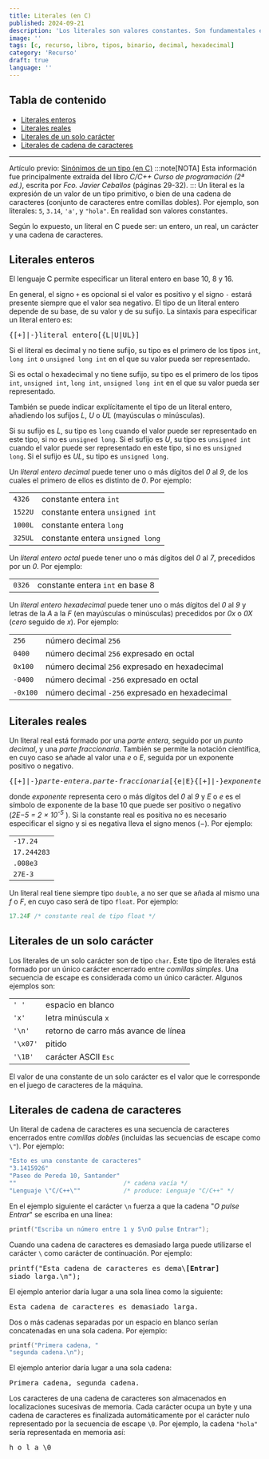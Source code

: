 ```yaml
---
title: Literales (en C)
published: 2024-09-21
description: 'Los literales son valores constantes. Son fundamentales en los lenguajes de programación, incluyendo C. Aprender a usarlos es esencial.'
image: ''
tags: [c, recurso, libro, tipos, binario, decimal, hexadecimal]
category: 'Recurso'
draft: true 
language: ''
---
```

## Tabla de contenido
- [Literales enteros](#literales-enteros)
- [Literales reales](#literales-reales)
- [Literales de un solo carácter](#literales-de-un-solo-carácter)
- [Literales de cadena de caracteres](#literales-de-cadena-de-caracteres)
___
Artículo previo: [Sinónimos de un tipo (en C)](/grupo932/posts/type-synonyms-in-c/)
:::note[NOTA]
Esta información fue principalmente extraída del libro *C/C++ Curso de programación (2ª ed.)*, escrita por *Fco. Javier Ceballos* (páginas 29-32).
:::
Un literal es la expresión de un valor de un tipo primitivo, o bien de una cadena de caracteres (conjunto de caracteres entre comillas dobles). Por ejemplo, son literales: `5`, `3.14`, `'a'`, y `"hola"`. En realidad son valores constantes.

Según lo expuesto, un literal en C puede ser: un entero, un real, un carácter y una cadena de caracteres.
## Literales enteros
El lenguaje C permite especificar un literal entero en base 10, 8 y 16.

En general, el signo `+` es opcional si el valor es positivo y el signo `-` estará presente siempre que el valor sea negativo. El tipo de un literal entero depende de su base, de su valor y de su sufijo. La sintaxis para especificar un literal entero es:
<pre>
{[+]|-}literal_entero[{L|U|UL}]
</pre>
Si el literal es decimal y no tiene sufijo, su tipo es el primero de los tipos `int`, `long int` o `unsigned long int` en el que su valor pueda ser representado.

Si es octal o hexadecimal y no tiene sufijo, su tipo es el primero de los tipos `int`, `unsigned int`, `long int`, `unsigned long int` en el que su valor pueda ser representado.

También se puede indicar explícitamente el tipo de un literal entero, añadiendo los sufijos *L*, *U* o *UL* (mayúsculas o minúsculas).

Si su sufijo es *L*, su tipo es `long` cuando el valor puede ser representado en este tipo, si no es `unsigned long`. Si el sufijo es *U*, su tipo es `unsigned int` cuando el valor puede ser representado en este tipo, si no es `unsigned long`. Si el sufijo es *UL*, su tipo es `unsigned long`.

Un *literal entero decimal* puede tener uno o más dígitos del *0* al *9*, de los cuales el primero de ellos es distinto de *0*. Por ejemplo:
<table>
    <tr>
        <td><code>4326</code></td>
        <td>constante entera <code>int</code></td>
    </tr>
    <tr>
        <td><code>1522U</code></td>
        <td>constante entera <code>unsigned int</code></td>
    </tr>
    <tr>
        <td><code>1000L</code></td>
        <td>constante entera <code>long</code></td>
    </tr>
    <tr>
        <td><code>325UL</code></td>
        <td>constante entera <code>unsigned long</code></td>
    </tr>
</table>

Un *literal entero octal* puede tener uno o más dígitos del *0* al *7*, precedidos por un *0*. Por ejemplo:

<table>
    <tr>
        <td><code>0326</code></td>
        <td>constante entera <code>int</code> en base 8</td>
    </tr>
</table>

Un *literal entero hexadecimal* puede tener uno o más dígitos del *0* al *9* y letras de la *A* a la *F* (en mayúsculas o minúsculas) precedidos por *0x* o *0X* (*cero* seguido de *x*). Por ejemplo:

<table>
    <tr>
        <td><code>256</code></td>
        <td>número decimal <code>256</code></td>
    </tr>
    <tr>
        <td><code>0400</code></td>
        <td>número decimal <code>256</code> expresado en octal</td>
    </tr>
    <tr>
        <td><code>0x100</code></td>
        <td>número decimal <code>256</code> expresado en hexadecimal</td>
    </tr>
    <tr>
        <td><code>-0400</code></td>
        <td>número decimal <code>-256</code> expresado en octal</td>
    </tr>
    <tr>
        <td><code>-0x100</code></td>
        <td>número decimal <code>-256</code> expresado en hexadecimal</td>
    </tr>
</table>

## Literales reales
Un literal real está formado por una *parte entera*, seguido por un *punto decimal*, y una *parte fraccionaria*. También se permite la notación científica, en cuyo caso se añade al valor una *e* o *E*, seguida por un exponente positivo o negativo.
<pre>
{[+]|-}<i>parte-entera.parte-fraccionaria</i>[{e|E}{[+]|-}<i>exponente</i>]
</pre>
donde *exponente* representa cero o más dígitos del *0* al *9* y *E* o *e* es el símbolo de exponente de la base 10 que puede ser positivo o negativo (<i>2E&minus;5 = 2 &times; 10<sup>-5</sup></i> ). Si la constante real es positiva no es necesario especificar el signo y si es negativa lleva el signo menos (&minus;). Por ejemplo:

<table>
    <tr><td><code>-17.24</code></td></tr>
    <tr><td><code>17.244283</code></td></tr>
    <tr><td><code>.008e3</code></td></tr>
    <tr><td><code>27E-3</code></td></tr>
</table>

Un literal real tiene siempre tipo `double`, a no ser que se añada al mismo una *f* o *F*, en cuyo caso será de tipo `float`. Por ejemplo:
```c
17.24F /* constante real de tipo float */
```
## Literales de un solo carácter
Los literales de un solo carácter son de tipo `char`. Este tipo de literales está formado por un único carácter encerrado entre *comillas simples*. Una secuencia de escape es considerada como un único carácter. Algunos ejemplos son:

<table>
    <tr>
        <td><code>' '</code></td>
        <td>espacio en blanco</td>
    </tr>
    <tr>
        <td><code>'x'</code></td>
        <td>letra minúscula <code>x</code></td>
    </tr>
    <tr>
        <td><code>'\n'</code></td>
        <td>retorno de carro más avance de línea</td>
    </tr>
    <tr>
        <td><code>'\x07'</code></td>
        <td>pitido</td>
    </tr>
    <tr>
        <td><code>'\1B'</code></td>
        <td>carácter ASCII <code>Esc</code></td>
    </tr>
</table>

El valor de una constante de un solo carácter es el valor que le corresponde en el juego de caracteres de la máquina.
## Literales de cadena de caracteres
Un literal de cadena de caracteres es una secuencia de caracteres encerrados entre *comillas dobles* (incluidas las secuencias de escape como `\"`). Por ejemplo:
```c
"Esto es una constante de caracteres"
"3.1415926"
"Paseo de Pereda 10, Santander"
""                              /* cadena vacía */
"Lenguaje \"C/C++\""            /* produce: Lenguaje "C/C++" */
```
En el ejemplo siguiente el carácter `\n` fuerza a que la cadena "*O pulse Entrar*" se escriba en una línea:
```c
printf("Escriba un número entre 1 y 5\nO pulse Entrar");
```
Cuando una cadena de caracteres es demasiado larga puede utilizarse el carácter `\` como carácter de continuación. Por ejemplo:

<pre>printf("Esta cadena de caracteres es dema\<b>[Entrar]</b>
siado larga.\n");</pre>

El ejemplo anterior daría lugar a una sola línea como la siguiente:

<pre>Esta cadena de caracteres es demasiado larga.</pre>

Dos o más cadenas separadas por un espacio en blanco serían concatenadas en una sola cadena. Por ejemplo:
```c
printf("Primera cadena, "
"segunda cadena.\n");
```
El ejemplo anterior daría lugar a una sola cadena:

<pre>Primera cadena, segunda cadena.</pre>

Los caracteres de una cadena de caracteres son almacenados en localizaciones sucesivas de memoria. Cada carácter ocupa un byte y una cadena de caracteres es finalizada automáticamente por el carácter nulo representado por la secuencia de escape `\0`. Por ejemplo, la cadena `"hola"` sería representada en memoria así:

<pre>h o l a \0</pre>

